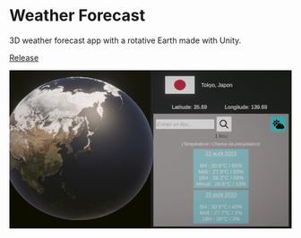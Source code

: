 # Weather Forecast

3D weather forecast app with a rotative Earth made with Unity.

[Release](https://play.unity.com/mg/other/3d-weather-forecast)  

![](./in_app_screenshot.png)

